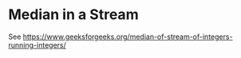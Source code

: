 # Median in a Stream

See https://www.geeksforgeeks.org/median-of-stream-of-integers-running-integers/
